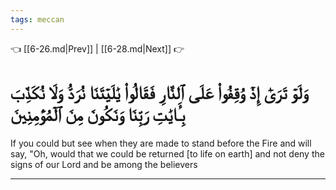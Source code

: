 ```yaml
---
tags: meccan
---
```


👈 [[6-26.md|Prev]] | [[6-28.md|Next]] 👉

# وَلَوۡ تَرَىٰٓ إِذۡ وُقِفُواْ عَلَى ٱلنَّارِ فَقَالُواْ يَٰلَيۡتَنَا نُرَدُّ وَلَا نُكَذِّبَ بِـَٔايَٰتِ رَبِّنَا وَنَكُونَ مِنَ ٱلۡمُؤۡمِنِينَ

If you could but see when they are made to stand before the Fire and will say, "Oh, would that we could be returned [to life on earth] and not deny the signs of our Lord and be among the believers

---


